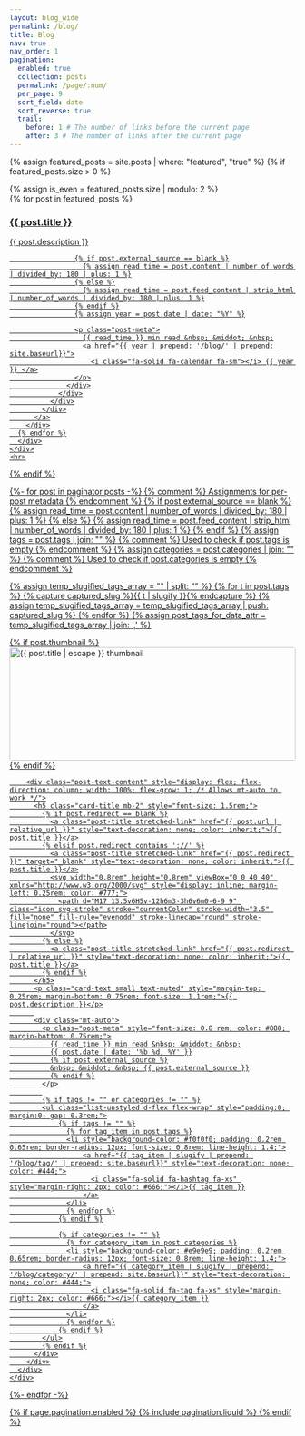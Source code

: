 ```yaml
---
layout: blog_wide
permalink: /blog/
title: Blog
nav: true
nav_order: 1
pagination:
  enabled: true
  collection: posts
  permalink: /page/:num/
  per_page: 9
  sort_field: date
  sort_reverse: true
  trail:
    before: 1 # The number of links before the current page
    after: 3 # The number of links after the current page
---
```


<!-- <div class="post">

{% assign blog_name_size = site.blog_name | size %}
{% assign blog_description_size = site.blog_description | size %}

{% if blog_name_size > 0 or blog_description_size > 0 %}

  <div class="header-bar">
    <h1>{{ site.blog_name }}</h1>
    <h2>{{ site.blog_description }}</h2>
  </div>
  {% endif %} -->

<!-- {% if site.display_tags or site.display_categories %}

  <div class="tag-category-list">
    <ul class="p-0 m-0">
      {% for tag in site.display_tags %}
        <li>
          <i class="fa-solid fa-hashtag fa-sm"></i> <a href="{{ tag | slugify | prepend: '/blog/tag/' | relative_url }}">{{ tag }}</a>
        </li>
        {% unless forloop.last %}
          <p>&bull;</p>
        {% endunless %}
      {% endfor %}
      {% if site.display_categories.size > 0 and site.display_tags.size > 0 %}
        <p>&bull;</p>
      {% endif %}
      {% for category in site.display_categories %}
        <li>
          <i class="fa-solid fa-tag fa-sm"></i> <a href="{{ category | slugify | prepend: '/blog/category/' | relative_url }}">{{ category }}</a>
        </li>
        {% unless forloop.last %}
          <p>&bull;</p>
        {% endunless %}
      {% endfor %}
    </ul>
  </div>
  {% endif %} -->

{% assign featured_posts = site.posts | where: "featured", "true" %}
{% if featured_posts.size > 0 %}
<br>

<div class="container featured-posts">
{% assign is_even = featured_posts.size | modulo: 2 %}
<div class="row row-cols-{% if featured_posts.size <= 2 or is_even == 0 %}2{% else %}3{% endif %}">
{% for post in featured_posts %}
<div class="col mb-4">
<a href="{{ post.url | relative_url }}">
<div class="card hoverable">
<div class="row g-0">
<div class="col-md-12">
<div class="card-body">
<div class="float-right">
<i class="fa-solid fa-thumbtack fa-xs"></i>
</div>
<h3 class="card-title text-lowercase">{{ post.title }}</h3>
<p class="card-text">{{ post.description }}</p>

                    {% if post.external_source == blank %}
                      {% assign read_time = post.content | number_of_words | divided_by: 180 | plus: 1 %}
                    {% else %}
                      {% assign read_time = post.feed_content | strip_html | number_of_words | divided_by: 180 | plus: 1 %}
                    {% endif %}
                    {% assign year = post.date | date: "%Y" %}

                    <p class="post-meta">
                      {{ read_time }} min read &nbsp; &middot; &nbsp;
                      <a href="{{ year | prepend: '/blog/' | prepend: site.baseurl}}">
                        <i class="fa-solid fa-calendar fa-sm"></i> {{ year }} </a>
                    </p>
                  </div>
                </div>
              </div>
            </div>
          </a>
        </div>
      {% endfor %}
      </div>
    </div>
    <hr>

{% endif %}

<div id="blog-posts-grid" class="row row-cols-1 row-cols-sm-2 row-cols-lg-3 g-4 mb-5">
{%- for post in paginator.posts -%}
  {% comment %} Assignments for per-post metadata {% endcomment %}
  {% if post.external_source == blank %}
    {% assign read_time = post.content | number_of_words | divided_by: 180 | plus: 1 %}
  {% else %}
    {% assign read_time = post.feed_content | strip_html | number_of_words | divided_by: 180 | plus: 1 %}
  {% endif %}
  {% assign tags = post.tags | join: "" %} {% comment %} Used to check if post.tags is empty {% endcomment %}
  {% assign categories = post.categories | join: "" %} {% comment %} Used to check if post.categories is empty {% endcomment %}

  {% assign temp_slugified_tags_array = "" | split: "" %}
  {% for t in post.tags %}
    {% capture captured_slug %}{{ t | slugify }}{% endcapture %}
    {% assign temp_slugified_tags_array = temp_slugified_tags_array | push: captured_slug %}
  {% endfor %}
  {% assign post_tags_for_data_attr = temp_slugified_tags_array | join: ',' %}
  <div class="col d-flex align-items-stretch blog-post-card" data-tags="{{ post_tags_for_data_attr }}">
    <div class="card w-100">
      <div class="card-body d-flex flex-column">
        {% if post.thumbnail %}
          <div class="post-image-container mb-3" style="width: 100%;">
            <img src="{{post.thumbnail | relative_url}}" alt="{{ post.title | escape }} thumbnail" class="img-fluid" style="width: 100%; max-height: 200px; aspect-ratio: 16/9; object-fit: cover; border-radius: .25rem;">
          </div>
        {% endif %}

        <div class="post-text-content" style="display: flex; flex-direction: column; width: 100%; flex-grow: 1; /* Allows mt-auto to work */">
          <h5 class="card-title mb-2" style="font-size: 1.5rem;">
            {% if post.redirect == blank %}
              <a class="post-title stretched-link" href="{{ post.url | relative_url }}" style="text-decoration: none; color: inherit;">{{ post.title }}</a>
            {% elsif post.redirect contains '://' %}
              <a class="post-title stretched-link" href="{{ post.redirect }}" target="_blank" style="text-decoration: none; color: inherit;">{{ post.title }}</a>
              <svg width="0.8rem" height="0.8rem" viewBox="0 0 40 40" xmlns="http://www.w3.org/2000/svg" style="display: inline; margin-left: 0.25rem; color: #777;">
                <path d="M17 13.5v6H5v-12h6m3-3h6v6m0-6-9 9" class="icon_svg-stroke" stroke="currentColor" stroke-width="3.5" fill="none" fill-rule="evenodd" stroke-linecap="round" stroke-linejoin="round"></path>
              </svg>
            {% else %}
              <a class="post-title stretched-link" href="{{ post.redirect | relative_url }}" style="text-decoration: none; color: inherit;">{{ post.title }}</a>
            {% endif %}
          </h5>
          <p class="card-text small text-muted" style="margin-top: 0.25rem; margin-bottom: 0.75rem; font-size: 1.1rem;">{{ post.description }}</p>
          
          <div class="mt-auto">
            <p class="post-meta" style="font-size: 0.8 rem; color: #888; margin-bottom: 0.75rem;">
              {{ read_time }} min read &nbsp; &middot; &nbsp;
              {{ post.date | date: '%b %d, %Y' }}
              {% if post.external_source %}
              &nbsp; &middot; &nbsp; {{ post.external_source }}
              {% endif %}
            </p>
            
            {% if tags != "" or categories != "" %}
            <ul class="list-unstyled d-flex flex-wrap" style="padding:0; margin:0; gap: 0.3rem;">
                {% if tags != "" %}
                  {% for tag_item in post.tags %}
                  <li style="background-color: #f0f0f0; padding: 0.2rem 0.65rem; border-radius: 12px; font-size: 0.8rem; line-height: 1.4;">
                      <a href="{{ tag_item | slugify | prepend: '/blog/tag/' | prepend: site.baseurl}}" style="text-decoration: none; color: #444;">
                        <i class="fa-solid fa-hashtag fa-xs" style="margin-right: 2px; color: #666;"></i>{{ tag_item }}
                      </a>
                  </li>
                  {% endfor %}
                {% endif %}

                {% if categories != "" %}
                  {% for category_item in post.categories %}
                  <li style="background-color: #e9e9e9; padding: 0.2rem 0.65rem; border-radius: 12px; font-size: 0.8rem; line-height: 1.4;">
                      <a href="{{ category_item | slugify | prepend: '/blog/category/' | prepend: site.baseurl}}" style="text-decoration: none; color: #444;">
                        <i class="fa-solid fa-tag fa-xs" style="margin-right: 2px; color: #666;"></i>{{ category_item }}
                      </a>
                  </li>
                  {% endfor %}
                {% endif %}
            </ul>
            {% endif %}
          </div>
        </div>
      </div>
    </div>
  </div>
{%- endfor -%}
</div>

<div id="no-posts-found-message" style="display: none; text-align: center; margin-top: 20px;">
  <p class="lead text-muted">no posts found matching the selected tag.</p>
</div>

{% if page.pagination.enabled %}
  {% include pagination.liquid %}
{% endif %}
